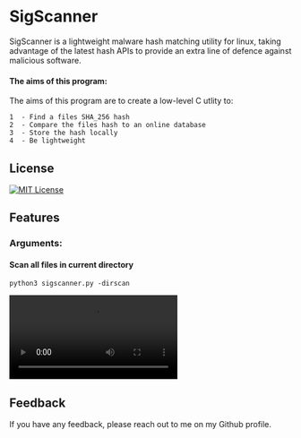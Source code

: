 # SigScanner
SigScanner is a lightweight malware hash matching utility for linux, taking advantage of the latest hash APIs to provide an extra line of defence against malicious software. 

#### The aims of this program:

The aims of this program are to create a low-level C utlity to:

    1  - Find a files SHA_256 hash
    2  - Compare the files hash to an online database
    3  - Store the hash locally
    4  - Be lightweight

## License

[![MIT License](https://img.shields.io/badge/License-MIT-green.svg)](https://choosealicense.com/licenses/mit/)

## Features

### Arguments:

#### Scan all files in current directory

```python3 sigscanner.py -dirscan```

![dirscan](https://raw.githubusercontent.com/elliottmotson/SigScanner/master/screenshots/dirscan.mp4?token=GHSAT0AAAAAAB7QODDMHMKXAOCA5UDNNTSWZAFRTHA)




## Feedback

If you have any feedback, please reach out to me on my Github profile.

